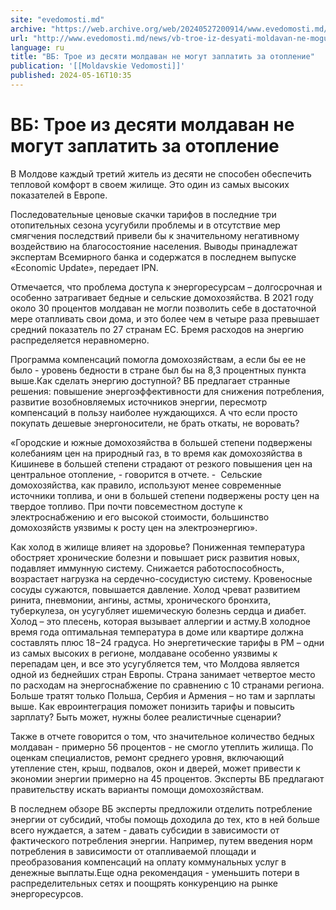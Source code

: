 ```yaml
---
site: "evedomosti.md"
archive: "https://web.archive.org/web/20240527200914/www.evedomosti.md/news/vb-troe-iz-desyati-moldavan-ne-mogut-zaplatit-za-otoplenie"
url: "http://www.evedomosti.md/news/vb-troe-iz-desyati-moldavan-ne-mogut-zaplatit-za-otoplenie"
language: ru
title: "ВБ: Трое из десяти молдаван не могут заплатить за отопление"
publication: '[[Moldavskie Vedomosti]]'
published: 2024-05-16T10:35
---
```


# ВБ: Трое из десяти молдаван не могут заплатить за отопление

В Молдове каждый третий житель из десяти не способен обеспечить тепловой комфорт в своем жилище. Это один из самых высоких показателей в Европе.

Последовательные ценовые скачки тарифов в последние три отопительных сезона усугубили проблемы и в отсутствие мер смягчения последствий привели бы к значительному негативному воздействию на благосостояние населения. Выводы принадлежат экспертам Всемирного банка и содержатся в последнем выпуске «Economic Update», передает IPN.

Отмечается, что проблема доступа к энергоресурсам – долгосрочная и особенно затрагивает бедные и сельские домохозяйства. В 2021 году около 30 процентов молдаван не могли позволить себе в достаточной мере отапливать свои дома, и это более чем в четыре раза превышает средний показатель по 27 странам ЕС. Бремя расходов на энергию распределяется неравномерно.

Программа компенсаций помогла домохозяйствам, а если бы ее не было - уровень бедности в стране был бы на 8,3 процентных пункта выше.Как сделать энергию доступной? ВБ предлагает странные решения: повышение энергоэффективности для снижения потребления, развитие возобновляемых источников энергии, пересмотр компенсаций в пользу наиболее нуждающихся. А что если просто покупать дешевые энергоносители, не брать откаты, не воровать?

«Городские и южные домохозяйства в большей степени подвержены колебаниям цен на природный газ, в то время как домохозяйства в Кишиневе в большей степени страдают от резкого повышения цен на центральное отопление, - говорится в отчете. -  Сельские домохозяйства, как правило, используют менее современные источники топлива, и они в большей степени подвержены росту цен на твердое топливо. При почти повсеместном доступе к электроснабжению и его высокой стоимости, большинство домохозяйств уязвимы к росту цен на электроэнергию».

Как холод в жилище влияет на здоровье? Пониженная температура обостряет хронические болезни и повышает риск развития новых, подавляет иммунную систему. Снижается работоспособность, возрастает нагрузка на сердечно-сосудистую систему. Кровеносные сосуды сужаются, повышается давление. Холод чреват развитием ринита, пневмонии, ангины, астмы, хронического бронхита, туберкулеза, он усугубляет ишемическую болезнь сердца и диабет. Холод – это плесень, которая вызывает аллергии и астму.В холодное время года оптимальная температура в доме или квартире должна составлять плюс 18−24 градуса. Но энергетические тарифы в РМ – одни из самых высоких в регионе, молдаване особенно уязвимы к перепадам цен, и все это усугубляется тем, что Молдова является одной из беднейших стран Европы. Страна занимает четвертое место по расходам на энергоснабжение по сравнению с 10 странами региона. Больше тратят только Польша, Сербия и Армения – но там и зарплаты выше. Как евроинтеграция поможет понизить тарифы и повысить зарплату? Быть может, нужны более реалистичные сценарии?

Также в отчете говорится о том, что значительное количество бедных молдаван - примерно 56 процентов - не смогло утеплить жилища. По оценкам специалистов, ремонт среднего уровня, включающий утепление стен, крыш, подвалов, окон и дверей, может привести к экономии энергии примерно на 45 процентов. Эксперты ВБ предлагают правительству искать варианты помощи домохозяйствам.

В последнем обзоре ВБ эксперты предложили отделить потребление энергии от субсидий, чтобы помощь доходила до тех, кто в ней больше всего нуждается, а затем - давать субсидии в зависимости от фактического потребления энергии. Например, путем введения норм потребления в зависимости от отапливаемой площади и преобразования компенсаций на оплату коммунальных услуг в денежные выплаты.Еще одна рекомендация - уменьшить потери в распределительных сетях и поощрять конкуренцию на рынке энергоресурсов.